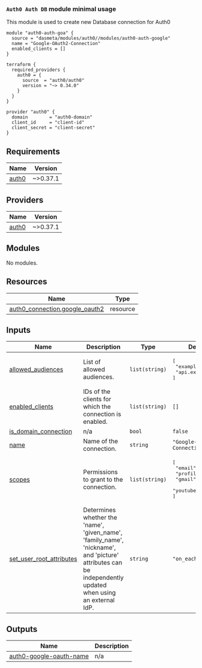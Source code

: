 ### `Auth0 Auth DB` module minimal usage
This module is used to create new Database connection for Auth0
```
module "auth0-auth-goa" {
  source = "dasmeta/modules/auth0//modules/auth0-auth-google"
  name = "Google-OAuth2-Connection"
  enabled_clients = []
}

terraform {
  required_providers {
    auth0 = {
      source  = "auth0/auth0"
      version = "~> 0.34.0"
    }
  }
}

provider "auth0" {
  domain        = "auth0-domain"
  client_id     = "client-id"
  client_secret = "client-secret"
}
```

<!-- BEGINNING OF PRE-COMMIT-TERRAFORM DOCS HOOK -->
## Requirements

| Name | Version |
|------|---------|
| <a name="requirement_auth0"></a> [auth0](#requirement\_auth0) | ~>0.37.1 |

## Providers

| Name | Version |
|------|---------|
| <a name="provider_auth0"></a> [auth0](#provider\_auth0) | ~>0.37.1 |

## Modules

No modules.

## Resources

| Name | Type |
|------|------|
| [auth0_connection.google_oauth2](https://registry.terraform.io/providers/auth0/auth0/latest/docs/resources/connection) | resource |

## Inputs

| Name | Description | Type | Default | Required |
|------|-------------|------|---------|:--------:|
| <a name="input_allowed_audiences"></a> [allowed\_audiences](#input\_allowed\_audiences) | List of allowed audiences. | `list(string)` | <pre>[<br>  "example.com",<br>  "api.example.com"<br>]</pre> | no |
| <a name="input_enabled_clients"></a> [enabled\_clients](#input\_enabled\_clients) | IDs of the clients for which the connection is enabled. | `list(string)` | `[]` | no |
| <a name="input_is_domain_connection"></a> [is\_domain\_connection](#input\_is\_domain\_connection) | n/a | `bool` | `false` | no |
| <a name="input_name"></a> [name](#input\_name) | Name of the connection. | `string` | `"Google-OAuth2-Connection"` | no |
| <a name="input_scopes"></a> [scopes](#input\_scopes) | Permissions to grant to the connection. | `list(string)` | <pre>[<br>  "email",<br>  "profile",<br>  "gmail",<br>  "youtube"<br>]</pre> | no |
| <a name="input_set_user_root_attributes"></a> [set\_user\_root\_attributes](#input\_set\_user\_root\_attributes) | Determines whether the 'name', 'given\_name', 'family\_name', 'nickname', and 'picture' attributes can be independently updated when using an external IdP. | `string` | `"on_each_login"` | no |

## Outputs

| Name | Description |
|------|-------------|
| <a name="output_auth0-google-oauth-name"></a> [auth0-google-oauth-name](#output\_auth0-google-oauth-name) | n/a |
<!-- END OF PRE-COMMIT-TERRAFORM DOCS HOOK -->
